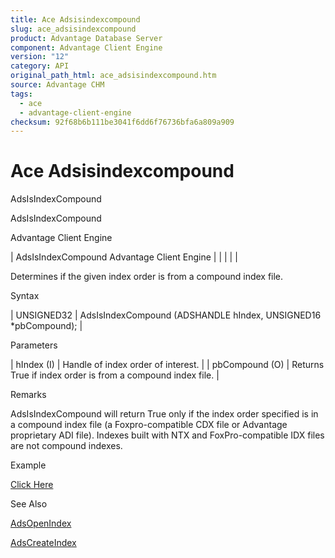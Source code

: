 ```yaml
---
title: Ace Adsisindexcompound
slug: ace_adsisindexcompound
product: Advantage Database Server
component: Advantage Client Engine
version: "12"
category: API
original_path_html: ace_adsisindexcompound.htm
source: Advantage CHM
tags:
  - ace
  - advantage-client-engine
checksum: 92f68b6b111be3041f6dd6f76736bfa6a809a909
---
```


# Ace Adsisindexcompound

AdsIsIndexCompound

AdsIsIndexCompound

Advantage Client Engine

| AdsIsIndexCompound  Advantage Client Engine |  |  |  |  |

Determines if the given index order is from a compound index file.

Syntax

| UNSIGNED32 | AdsIsIndexCompound (ADSHANDLE hIndex,  UNSIGNED16 \*pbCompound); |

Parameters

| hIndex (I) | Handle of index order of interest. |
| pbCompound (O) | Returns True if index order is from a compound index file. |

Remarks

AdsIsIndexCompound will return True only if the index order specified is in a compound index file (a Foxpro-compatible CDX file or Advantage proprietary ADI file). Indexes built with NTX and FoxPro-compatible IDX files are not compound indexes.

Example

[Click Here](ace_examples.md#adsisindexcompoundexample)

See Also

[AdsOpenIndex](ace_adsopenindex.md)

[AdsCreateIndex](ace_adscreateindex.md)

